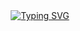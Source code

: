 <div align="center" dir="auto">
    <a href="https://git.io/typing-svg"><img src="https://readme-typing-svg.demolab.com?font=Ubuntu+Mono&weight=500&pause=1000&random=false&width=435&lines=Welcome+to+my+github%2Flab+%F0%9F%92%BB" alt="Typing SVG" /></a>
</div>
<br>
